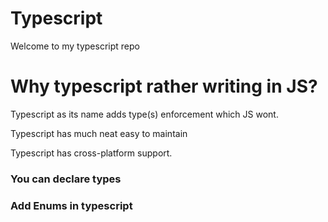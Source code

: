 # Typescript
Welcome to my typescript repo

<h1>Why typescript rather writing in JS?</h1>
<p>Typescript as its name adds type(s) enforcement which JS wont.</p>
<p>Typescript has much neat easy to maintain</p>
<p>Typescript has cross-platform support.</p>

<h3>You can declare types</h3>
<h3>Add Enums in typescript</h3>
